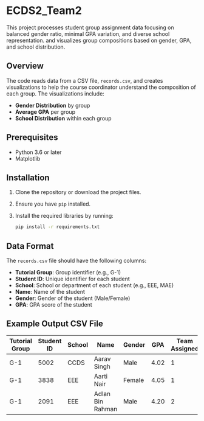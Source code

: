 # ECDS2_Team2

This project processes student group assignment data focusing on balanced gender ratio, minimal GPA variation, and diverse school representation. and visualizes group compositions based on gender, GPA, and school distribution.

## Overview

The code reads data from a CSV file, `records.csv`, and creates visualizations to help the course coordinator understand the composition of each group. The visualizations include:
- **Gender Distribution** by group
- **Average GPA** per group
- **School Distribution** within each group

## Prerequisites

- Python 3.6 or later
- Matplotlib

## Installation

1. Clone the repository or download the project files.
2. Ensure you have `pip` installed.
3. Install the required libraries by running:

    ```bash
    pip install -r requirements.txt
    ```

## Data Format

The `records.csv` file should have the following columns:
- **Tutorial Group**: Group identifier (e.g., G-1)
- **Student ID**: Unique identifier for each student
- **School**: School or department of each student (e.g., EEE, MAE)
- **Name**: Name of the student
- **Gender**: Gender of the student (Male/Female)
- **GPA**: GPA score of the student


## Example Output CSV File

| Tutorial Group | Student ID | School   | Name           | Gender | GPA | Team Assigned |
|----------------|------------|----------|----------------|--------|-----|---------------|
| G-1            | 5002       | CCDS     | Aarav Singh    | Male   | 4.02| 1             |
| G-1            | 3838       | EEE      | Aarti Nair     | Female | 4.05| 1             |
| G-1            | 2091       | EEE      | Adlan Bin Rahman| Male   | 4.20| 2             |


